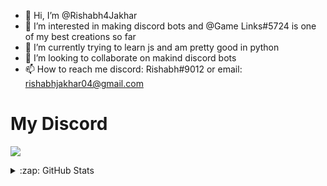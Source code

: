 - 👋 Hi, I’m @Rishabh4Jakhar
- 👀 I’m interested in making discord bots and @Game Links#5724 is one of my best creations so far
- 🌱 I’m currently trying to learn js and am pretty good in python 
- 💞️ I’m looking to collaborate on makind discord bots
- 📫 How to reach me discord: Rishabh#9012 or email: rishabhjakhar04@gmail.com

# My Discord
[![](https://discord.c99.nl/widget/theme-4/713056818972066140.png)](https://discord.gg/zPmc6wV)

<details>
  <summary>:zap: GitHub Stats</summary>
  <br>
  <img align="left" alt="Rishabh4Jakhar's GitHub Stats" src="https://github-readme-stats.vercel.app/api?username=Rishabh4Jakhar&show_icons=true&hide_border=true&theme=radical" />

</details>
